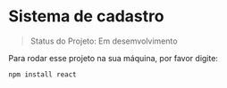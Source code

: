 # Sistema de cadastro

> Status do Projeto: Em desemvolvimento

Para rodar esse projeto na sua máquina, por favor digite:

```
npm install react
```
